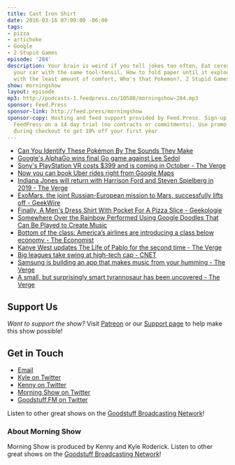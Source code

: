 ```yaml
---
title: Cast Iron Shirt
date: 2016-03-16 07:09:00 -06:00
tags:
- pizza
- artichoke
- Google
- 2 Stupid Games
episode: '284'
description: Your brain is weird if you tell jokes too often, Eat cereal and repair
  your car with the same tool-tensil, How to fold paper until it explodes, Fly today
  with the least amount of comfort, Who's that Pokemon?, 2 Stupid Games, and more.
show: morningshow
layout: episode
mp3: http://podcasts-1.feedpress.co/10588/morningshow-284.mp3
sponsor: Feed.Press
sponsor-link: http://feed.press/morningshow
sponsor-copy: Hosting and feed support provided by Feed.Press. Sign-up today and try
  FeedPress on a 14 day trial (no contracts or commitments). Use promo code `morningshow`
  during checkout to get 10% off your first year
---
```


* [Can You Identify These Pokémon By The Sounds They Make](http://www.buzzfeed.com/thestarsaregolden/do-you-know-pokemon-sounds-12vjr)
* [Google's AlphaGo wins final Go game against Lee Sedol](http://mashable.com/2016/03/15/google-s-alphago-wins-final-go-game-against-lee-sedol/#B5CqN96n8Gqf)
* [Sony's PlayStation VR costs $399 and is coming in October - The Verge](http://www.theverge.com/2016/3/15/11224988/sony-playstation-vr-release-date-price-gdc-2016)
* [Now you can book Uber rides right from Google Maps](http://mashable.com/2016/03/15/google-maps-uber/#YC5ol.dOyPqm)
* [Indiana Jones will return with Harrison Ford and Steven Spielberg in 2019 - The Verge](http://www.theverge.com/2016/3/15/11238178/harrison-ford-indiana-jones-2019-spielberg)
* [ExoMars, the joint Russian-European mission to Mars, successfully lifts off - GeekWire](http://www.geekwire.com/2016/exomars-joint-russian-european-mission-mars-successfully-lifts-off/)
* [Finally, A Men's Dress Shirt With Pocket For A Pizza Slice - Geekologie](http://geekologie.com/2016/03/finally-a-mens-dress-shirt-with-pocket-f.php)
* [Somewhere Over the Rainbow Performed Using Google Doodles That Can Be Played to Create Music](http://laughingsquid.com/somewhere-over-the-rainbow-performed-using-google-doodles-that-can-be-played-to-create-music/)
* [Bottom of the class: America’s airlines are introducing a class below economy - The Economist](http://www.economist.com/blogs/gulliver/2016/02/bottom-class?fsrc=scn/tw/te/bl/ed/bottomoftheclassamericasairlinesareintroducingaclassbeloweconomy)
* [Kanye West updates The Life of Pablo for the second time - The Verge](http://www.theverge.com/2016/3/15/11243072/kanye-west-life-of-pablo-new-song-tidal-update)
* [Big leagues take swing at high-tech cap - CNET](http://www.cnet.com/news/mlb-big-league-pittsburgh-pirates-protective-cap-yankees/)
* [Samsung is building an app that makes music from your humming - The Verge](http://www.theverge.com/2016/3/14/11223256/hum-on-samsung-app)
* [A small, but surprisingly smart tyrannosaur has been uncovered - The Verge](http://www.theverge.com/2016/3/14/11220264/new-tyrannosaurs-timurlengia-euotica-smart-before-big)

## Support Us
*Want to support the show?* Visit [Patreon](http://patreon.com/morningshow) or our [Support page](http://goodstuff.fm/support) to help make this show possible!

## Get in Touch
* [Email](mailto:kyle@goodstuff.fm)
* [Kyle on Twitter](http://twitter.com/dogburps)
* [Kenny on Twitter](http://twitter.com/pizzarobotics)
* [Morning Show on Twitter](http://twitter.com/morningshowam)
* [Goodstuff.FM on Twitter](http://twitter.com/goodstufffm)

Listen to other great shows on the [Goodstuff Broadcasting Network](http://goodstuff.fm/broadcasts)!

### About Morning Show
Morning Show is produced by Kenny and Kyle Roderick. Listen to other great shows on the [Goodstuff Broadcasting Network](http://goodstuff.fm/)!
